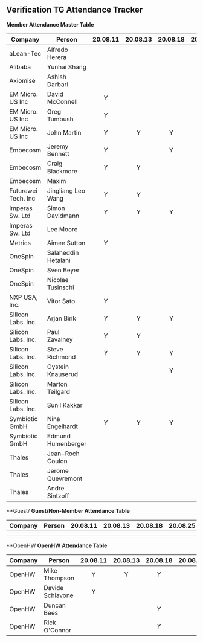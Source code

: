 ## Verification TG Attendance Tracker

**Member Attendance Master Table**


| Company             |  Person            |20.08.11|20.08.13|20.08.18|20.08.25|20.08.27|20.09.01|20.09.08|20.09.10|20.09.15|20.09.22|20.09.24|20.10.08|20.10.20|20.10.27|20.11.03|20.MM.DD|
|---------------------|--------------------|:------:|:------:|:------:|:------:|:------:|:------:|:------:|:------:|:------:|:------:|:------:|:------:|:------:|:------:|:------:|:------:|
| aLean-Tec           | Alfredo Herera     |        |        |        |        |        |        |        |        |        |        |        |        |        |        |    Y   |        |
| Alibaba             | Yunhai Shang       |        |        |        |        |    Y   |        |        |        |        |        |        |        |        |        |        |        |
| Axiomise            | Ashish Darbari     |        |        |        |        |    Y   |        |        |        |        |        |        |        |        |    Y   |        |        |
| EM Micro. US Inc    | David McConnell    | Y      |        |        |        |        |    Y   |        |        |   Y    |   Y    |        |   Y    |    Y   |    Y   |    Y   |        |
| EM Micro. US Inc    | Greg Tumbush       | Y      |        |        |        |    Y   |    Y   |   Y    |   Y    |   Y    |   Y    |        |   Y    |    Y   |    Y   |    Y   |        |
| EM Micro. US Inc    | John Martin        | Y      |   Y    |    Y   |        |    Y   |    Y   |   Y    |   Y    |   Y    |   Y    |    Y   |   Y    |    Y   |    Y   |    Y   |        |
| Embecosm            | Jeremy Bennett     | Y      |        |    Y   |        |        |    Y   |   Y    |   Y    |        |        |    Y   |   Y    |        |    Y   |        |        |
| Embecosm            | Craig Blackmore    | Y      |   Y    |        |        |        |        |        |        |        |   Y    |        |        |    Y   |        |        |        |
| Embecosm            | Maxim              |        |        |        |        |        |        |        |        |   Y    |        |        |        |        |        |        |        |
| Futurewei Tech. Inc | Jingliang Leo Wang | Y      |   Y    |        |        |    Y   |    Y   |   Y    |   Y    |   Y    |        |   Y    |   Y    |    Y   |        |    Y   |        |
| Imperas Sw. Ltd     | Simon Davidmann    | Y      |   Y    |    Y   |        |        |    Y   |        |   Y    |   Y    |   Y    |    Y   |        |    Y   |    Y   |    Y   |        |
| Imperas Sw. Ltd     | Lee Moore          |        |        |        |    Y   |        |        |   Y    |        |   Y    |   Y    |   Y    |   Y    |        |        |    Y   |        |
| Metrics             | Aimee Sutton       | Y      |        |        |    Y   |        |    Y   |   Y    |        |   Y    |   Y    |        |   Y    |    Y   |        |    Y   |        |
| OneSpin             | Salaheddin Hetalani|        |        |        |    Y   |        |    Y   |   Y    |        |        |        |        |   Y    |        |        |        |        |
| OneSpin             | Sven Beyer         |        |        |        |        |        |        |   Y    |        |   Y    |   Y    |        |        |        |    Y   |        |        |
| OneSpin             | Nicolae Tusinschi  |        |        |        |        |        |        |        |        |        |        |        |   Y    |        |        |        |        |
| NXP USA, Inc.       | Vitor Sato         | Y      |        |        |        |        |        |        |        |        |        |        |        |        |        |        |        |
| Silicon Labs. Inc.  | Arjan Bink         | Y      |   Y    |    Y   |        |        |    Y   |        |        |    Y   |   Y    |        |        |        |    Y   |        |        |
| Silicon Labs. Inc.  | Paul Zavalney      | Y      |   Y    |        |        |        |    Y   |   Y    |   Y    |    Y   |   Y    |        |        |        |    Y   |        |        |
| Silicon Labs. Inc.  | Steve Richmond     | Y      |   Y    |    Y   |        |    Y   |    Y   |   Y    |   Y    |    Y   |   Y    |        |   Y    |    Y   |    Y   |    Y   |        |
| Silicon Labs. Inc.  | Oystein Knauserud  |        |        |    Y   |        |        |    Y   |        |        |    Y   |   Y    |        |   Y    |    Y   |    Y   |    Y   |        |
| Silicon Labs. Inc.  | Marton Teilgard    |        |        |        |        |        |        |        |        |        |        |        |   Y    |        |        |        |        |
| Silicon Labs. Inc.  | Sunil Kakkar       |        |        |        |        |        |        |        |        |        |   Y    |        |   Y    |    Y   |    Y   |    Y   |        |
| Symbiotic GmbH      | Nina Engelhardt    | Y      |   Y    |    Y   |        |        |        |   Y    |   Y    |    Y   |   Y    |    Y   |   Y    |    Y   |    Y   |    Y   |        |
| Symbiotic GmbH      | Edmund Humenberger |        |        |        |        |        |        |        |        |        |        |        |        |    Y   |        |        |        |
| Thales              | Jean-Roch Coulon   |        |        |        |        |        |        |        |   Y    |        |        |        |        |        |        |        |        |
| Thales              | Jerome Quevremont  |        |        |        |        |        |        |        |   Y    |        |        |        |        |        |        |        |        |
| Thales              | Andre Sintzoff     |        |        |        |        |        |        |        |   Y    |        |        |        |        |        |        |        |        |


**Guest/
**Guest/Non-Member Attendance Table**

| Company             |  Person            |20.08.11|20.08.13|20.08.18|20.08.25|20.08.27|20.MM.DD|20.MM.DD|
|---------------------|--------------------|:------:|:------:|:------:|:------:|:------:|:------:|:------:|
|                     |                    |        |        |        |        |        |        |        |
|                     |                    |        |        |        |        |        |        |        |

**OpenHW
**OpenHW Attendance Table**



| Company             |  Person            |20.08.11|20.08.13|20.08.18|20.08.25|20.08.27|20.09.08|20.09.10|20.09.15|20.09.22|20.09.24|20.10.08|20.10.20|20.10.27|20.11.03|20.MM.DD|
|---------------------|--------------------|:------:|:------:|:------:|:------:|:------:|:------:|:------:|:------:|:------:|:------:|:------:|:------:|:------:|:------:|:------:|
| OpenHW              | Mike Thompson      | Y      |    Y   |   Y    |        |    Y   |    Y   |    Y   |    Y   |    Y   |    Y   |    Y   |    Y   |   Y    |   Y    |        |
| OpenHW              | Davide Schiavone   | Y      |        |        |        |        |        |        |        |        |        |        |        |        |        |        |
| OpenHW              | Duncan Bees        |        |        |   Y    |        |        |        |        |        |    Y   |    Y   |    Y   |        |   Y    |   Y    |        |
| OpenHW              | Rick O'Connor      |        |        |   Y    |        |        |    Y   |        |        |    Y   |        |    Y   |    Y   |   Y    |   Y    |        |

